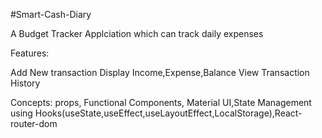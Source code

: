 #Smart-Cash-Diary 

A Budget Tracker Applciation which can track daily expenses 

Features:

Add New transaction
Display Income,Expense,Balance
View Transaction History 

Concepts:
props, Functional Components, Material UI,State Management using Hooks(useState,useEffect,useLayoutEffect,LocalStorage),React-router-dom


